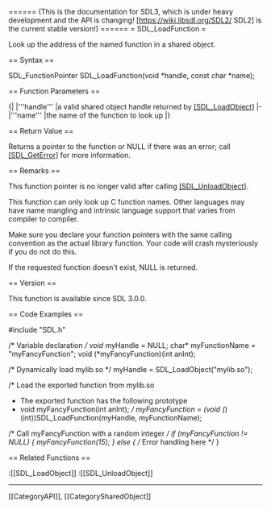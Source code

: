 ====== (This is the documentation for SDL3, which is under heavy development and the API is changing! [https://wiki.libsdl.org/SDL2/ SDL2] is the current stable version!) ======
= SDL_LoadFunction =

Look up the address of the named function in a shared object.

== Syntax ==

<syntaxhighlight lang='c'>
SDL_FunctionPointer SDL_LoadFunction(void *handle, const char *name);
</syntaxhighlight>

== Function Parameters ==

{|
|'''handle'''
|a valid shared object handle returned by [[SDL_LoadObject]]()
|-
|'''name'''
|the name of the function to look up
|}

== Return Value ==

Returns a pointer to the function or NULL if there was an error; call
[[SDL_GetError]]() for more information.

== Remarks ==

This function pointer is no longer valid after calling
[[SDL_UnloadObject]]().

This function can only look up C function names. Other languages may have
name mangling and intrinsic language support that varies from compiler to
compiler.

Make sure you declare your function pointers with the same calling
convention as the actual library function. Your code will crash
mysteriously if you do not do this.

If the requested function doesn't exist, NULL is returned.

== Version ==

This function is available since SDL 3.0.0.

== Code Examples ==

<syntaxhighlight lang='c++'>
#include "SDL.h"

/* Variable declaration */
void* myHandle = NULL;
char* myFunctionName = "myFancyFunction";
void (*myFancyFunction)(int anInt);

/* Dynamically load mylib.so */
myHandle = SDL_LoadObject("mylib.so");

/* Load the exported function from mylib.so
 * The exported function has the following prototype
 * void myFancyFunction(int anInt);
 */
myFancyFunction = (void (*)(int))SDL_LoadFunction(myHandle, myFunctionName);

/* Call myFancyFunction with a random integer */
if (myFancyFunction != NULL) {
    myFancyFunction(15);
} else {
    /* Error handling here */
}
</syntaxhighlight>

== Related Functions ==

:[[SDL_LoadObject]]
:[[SDL_UnloadObject]]

----
[[CategoryAPI]], [[CategorySharedObject]]


